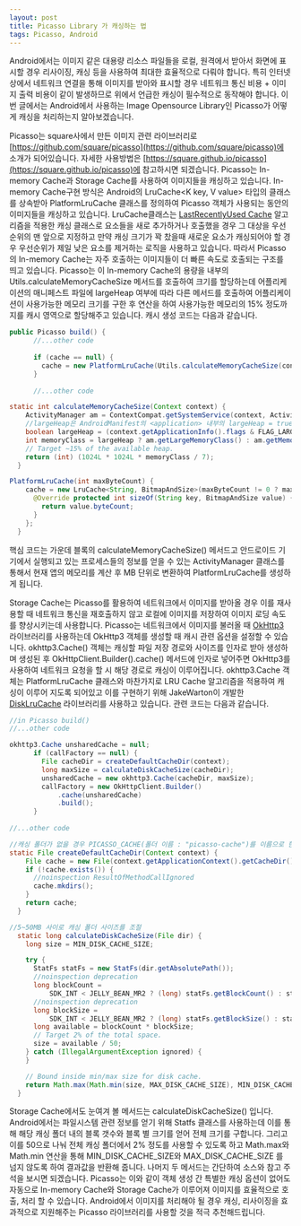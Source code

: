 ```yaml
---
layout: post
title: Picasso Library 가 캐싱하는 법
tags: Picasso, Android
---
```


Android에서는 이미지 같은 대용량 리소스 파일들을 로컬, 원격에서 받아서 화면에 표시할 경우 리사이징, 캐싱 등을 사용하여 최대한 효율적으로 다뤄야 합니다. 특히 인터넷 상에서 네트워크 연결을 통해 이미지를 받아와 표시할 경우 네트워크 통신 비용 + 이미지 출력 비용이 같이 발생하므로 위에서 언급한 캐싱이 필수적으로 동작해야 합니다. 이번 글에서는 Android에서 사용하는 Image Opensource Library인 Picasso가 어떻게 캐싱을 처리하는지 알아보겠습니다.

Picasso는 square사에서 만든 이미지 관련 라이브러리로 [https://github.com/square/picasso](https://github.com/square/picasso)에 소개가 되어있습니다. 자세한 사용방법은 [https://square.github.io/picasso](https://square.github.io/picasso)에 참고하시면 되겠습니다.
Picasso는 In-memory Cache과 Storage Cache를 사용하여 이미지들을 캐싱하고 있습니다. In-memory Cache구현 방식은 Android의 LruCache<K key, V value> 타입의 클래스를 상속받아 PlatformLruCache 클래스를 정의하여 Picasso 객체가 사용되는 동안의 이미지들을 캐싱하고 있습니다. LruCache클래스는 [LastRecentlyUsed Cache](https://en.wikipedia.org/wiki/Cache_replacement_policies#Least_recently_used_(LRU)) 알고리즘을 적용한 캐싱 클래스로 요소들을 새로 추가하거나 호출했을 경우 그 대상을 우선순위의 맨 앞으로 지정하고 만약 캐싱 크기가 꽉 찼을때 새로운 요소가 캐싱되어야 할 경우 우선순위가 제일 낮은 요소를 제거하는 로직을 사용하고 있습니다. 따라서 Picasso의 In-memory Cache는 자주 호출하는 이미지들이 더 빠른 속도로 호출되는 구조를 띄고 있습니다.
Picasso는 이 In-memory Cache의 용량을 내부의 Utils.calculateMemoryCacheSize 메서드를 호출하여 크기를 할당하는데 어플리케이션의 매니페스트 파일에 largeHeap 여부에 따라 다른 메서드를 호출하여 어플리케이션이 사용가능한 메모리 크기를 구한 후 연산을 하여 사용가능한 메모리의 15% 정도까지를 캐시 영역으로 할당해주고 있습니다. 캐시 생성 코드는 다음과 같습니다.
```java
public Picasso build() {
      //...other code
      
      if (cache == null) {
        cache = new PlatformLruCache(Utils.calculateMemoryCacheSize(context));
      }
      
      //...other code
```
```java
static int calculateMemoryCacheSize(Context context) {
    ActivityManager am = ContextCompat.getSystemService(context, ActivityManager.class);
    //largeHeap은 AndroidManifest의 <application> 내부의 largeHeap = true, largeHeap = false를 통해서 설정할 수 있습니다.
    boolean largeHeap = (context.getApplicationInfo().flags & FLAG_LARGE_HEAP) != 0;
    int memoryClass = largeHeap ? am.getLargeMemoryClass() : am.getMemoryClass();
    // Target ~15% of the available heap.
    return (int) (1024L * 1024L * memoryClass / 7);
  }
```
```java
PlatformLruCache(int maxByteCount) {
    cache = new LruCache<String, BitmapAndSize>(maxByteCount != 0 ? maxByteCount : 1) {
      @Override protected int sizeOf(String key, BitmapAndSize value) {
        return value.byteCount;
      }
    };
  }
```
핵심 코드는 가운데 블록의 calculateMemoryCacheSize() 메서드고 안드로이드 기기에서 실행되고 있는 프로세스들의 정보를 얻을 수 있는 ActivityManager 클래스를 통해서 현재 앱의 메모리를 계산 후 MB 단위로 변환하여 PlatformLruCache를 생성하게 됩니다.

Storage Cache는 Picasso를 활용하여 네트워크에서 이미지를 받아올 경우 이를 재사용할 때 네트워크 통신을 재호출하지 않고 로컬에 이미지를 저장하여 이미지 로딩 속도를 향상시키는데 사용합니다. Picasso는 네트워크에서 이미지를 불러올 때 [OkHttp3](https://square.github.io/okhttp/)  라이브러리를 사용하는데 OkHttp3 객체를 생성할 때 캐시 관련 옵션을 설정할 수 있습니다. okhttp3.Cache() 객체는 캐싱할 파일 저장 경로와 사이즈를 인자로 받아 생성하며 생성된 후 OkHttpClient.Builder().cache() 메서드에 인자로 넣어주면 OkHttp3를 사용하여 네트워크 요청을 할 시 해당 경로로 캐싱이 이루어집니다. okhttp3.Cache 객체는 PlatformLruCache 클래스와 마찬가지로 LRU Cache 알고리즘을 적용하여 캐싱이 이루어 지도록 되어있고 이를 구현하기 위해 JakeWarton이 개발한 [DiskLruCache](https://github.com/JakeWharton/DiskLruCache) 라이브러리를 사용하고 있습니다. 관련 코드는 다음과 같습니다.
```java
//in Picasso build()
//...other code

okhttp3.Cache unsharedCache = null;
      if (callFactory == null) {
        File cacheDir = createDefaultCacheDir(context);
        long maxSize = calculateDiskCacheSize(cacheDir);
        unsharedCache = new okhttp3.Cache(cacheDir, maxSize);
        callFactory = new OkHttpClient.Builder()
            .cache(unsharedCache)
            .build();
      }
      
//...other code
```
```java
//캐싱 폴더가 없을 경우 PICASSO_CACHE(폴더 이름 : "picasso-cache")를 이름으로 한 폴더 생성
static File createDefaultCacheDir(Context context) {
    File cache = new File(context.getApplicationContext().getCacheDir(), PICASSO_CACHE);
    if (!cache.exists()) {
      //noinspection ResultOfMethodCallIgnored
      cache.mkdirs();
    }
    return cache;
  }

//5~50MB 사이로 캐싱 폴더 사이즈를 조절
  static long calculateDiskCacheSize(File dir) {
    long size = MIN_DISK_CACHE_SIZE;

    try {
      StatFs statFs = new StatFs(dir.getAbsolutePath());
      //noinspection deprecation
      long blockCount =
          SDK_INT < JELLY_BEAN_MR2 ? (long) statFs.getBlockCount() : statFs.getBlockCountLong();
      //noinspection deprecation
      long blockSize =
          SDK_INT < JELLY_BEAN_MR2 ? (long) statFs.getBlockSize() : statFs.getBlockSizeLong();
      long available = blockCount * blockSize;
      // Target 2% of the total space.
      size = available / 50;
    } catch (IllegalArgumentException ignored) {
    }

    // Bound inside min/max size for disk cache.
    return Math.max(Math.min(size, MAX_DISK_CACHE_SIZE), MIN_DISK_CACHE_SIZE);
  }
```
Storage Cache에서도 눈여겨 볼 메서드는 calculateDiskCacheSize() 입니다. Android에서는 파일시스템 관련 정보를 얻기 위해 Statfs 클래스를 사용하는데 이를 통해 해당 캐싱 폴더 내의 블록 갯수와 블록 별 크기를 얻어 전체 크기를 구합니다. 그리고 이를 50으로 나눠 전체 캐싱 폴더에서 2% 정도를 사용할 수 있도록 하고 Math.max와 Math.min 연산을 통해 MIN_DISK_CACHE_SIZE와 MAX_DISK_CACHE_SIZE 를 넘지 않도록 하여 결과값을 반환해 줍니다. 나머지 두 메서드는 간단하여 소스와 참고 주석을 보시면 되겠습니다.
Picasso는 이와 같이 객체 생성 간 특별한 캐싱 옵션이 없어도 자동으로 In-memory Cache와 Storage Cache가 이루어져 이미지를 효율적으로 호출, 처리 할 수 있습니다. Android에서 이미지를 처리해야 될 경우 캐싱, 리사이징을 효과적으로 지원해주는 Picasso 라이브러리를 사용할 것을 적극 추천해드립니다.